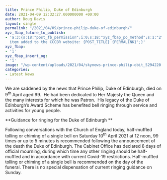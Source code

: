 ```yaml
---
title: Prince Philip, Duke of Edinburgh
date: 2021-04-09 12:32:27.000000000 +00:00
author: Doug Davis
layout: single
permalink: "/2021/04/09/prince-philip-duke-of-edinburgh/"
xyz_fbap_future_to_publish:
- 'a:3:{s:18:"post_fb_permission";i:0;s:18:"xyz_fbap_po_method";s:1:"2";s:16:"xyz_fbap_message";s:62:"News
  item added to the CCCBR website: {POST_TITLE} {PERMALINK}";}'
xyz_fbap:
- '1'
xyz_fbap_insert_og:
- '1'
image: "/wp-content/uploads/2021/04/skynews-prince-philip-obit_5294220.jpg"
categories:
- Latest News
---
```

We are saddened by the news that Prince Philip, Duke of Edinburgh, died on 9<sup>th</sup> April aged 99.  He had been dedicated to Her Majesty the Queen and the many interests for which he was Patron.  His legacy of the Duke of Edinburgh’s Award Scheme has benefited bell ringing through service and activities for young people.

**Guidance for ringing for the Duke of Edinburgh **

Following conversations with the Church of England today, half-muffled tolling or chiming of a single bell on Saturday 10<sup>th</sup> April 2021 at 12 noon, 99 times or up to 5 minutes is recommended following the announcement of the death the Duke of Edinburgh. The Cabinet Office has declared 8 days of official mourning, during which time any other ringing should be half-muffled and in accordance with current Covid-19 restrictions. Half-muffled tolling or chiming of a single bell is recommended on the day of the funeral. There is no special dispensation of current ringing guidance on Sunday.
